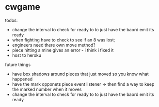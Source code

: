 # cwgame
todos: 
- change the interval to check for ready to to just have the baord emit its ready
- when fighting have to check to see if an 8 was lost;
- engineers need there own move method?
- piece hitting a mine gives an error - i think i fixed it
- host to heroku

future things
- have box shadows around pieces that just moved so you know what happened
- have the mark opponets piece event listener => then find a way to keep the marked number when it moves
- change the interval to check for ready to to just have the baord emit its ready
